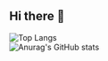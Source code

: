 ## Hi there 👋

![Top Langs](https://github-readme-stats.vercel.app/api/top-langs/?username=wjdwltn&layout=compact)
<br>
![Anurag's GitHub stats](https://github-readme-stats.vercel.app/api?username=wjdwltn&show_icons=true&theme=radical)

<!--
**wjdwltn/wjdwltn** is a ✨ _special_ ✨ repository because its `README.md` (this file) appears on your GitHub profile.

Here are some ideas to get you started:

- 🔭 I’m currently working on ...
- 🌱 I’m currently learning ...
- 👯 I’m looking to collaborate on ...
- 🤔 I’m looking for help with ...
- 💬 Ask me about ...
- 📫 How to reach me: ...
- 😄 Pronouns: ...
- ⚡ Fun fact: ...
-->
